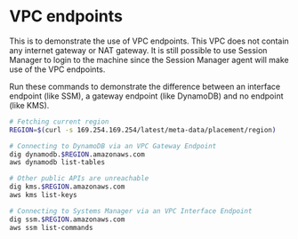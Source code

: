 # VPC endpoints

This is to demonstrate the use of VPC endpoints. This VPC does not contain any internet gateway or NAT gateway. It is still possible to use Session Manager to login to the machine since the Session Manager agent will make use of the VPC endpoints.

Run these commands to demonstrate the difference between an interface endpoint (like SSM), a gateway endpoint (like DynamoDB) and no endpoint (like KMS).

```sh
# Fetching current region
REGION=$(curl -s 169.254.169.254/latest/meta-data/placement/region)

# Connecting to DynamoDB via an VPC Gateway Endpoint
dig dynamodb.$REGION.amazonaws.com
aws dynamodb list-tables

# Other public APIs are unreachable
dig kms.$REGION.amazonaws.com
aws kms list-keys

# Connecting to Systems Manager via an VPC Interface Endpoint
dig ssm.$REGION.amazonaws.com
aws ssm list-commands
```
